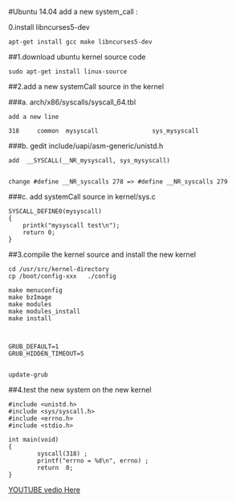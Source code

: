 #Ubuntu 14.04 add a new system_call :


0.install libncurses5-dev

    apt-get install gcc make libncurses5-dev



##1.download ubuntu kernel source code

	sudo apt-get install linux-source





##2.add a new systemCall source in the kernel 


###a. arch/x86/syscalls/syscall_64.tbl 

	add a new line

	318     common  mysyscall               sys_mysyscall



###b. gedit include/uapi/asm-generic/unistd.h

	add  __SYSCALL(__NR_mysyscall, sys_mysyscall)


	change #define __NR_syscalls 278 => #define __NR_syscalls 279




###c. add systemCall source in kernel/sys.c 


    SYSCALL_DEFINE0(mysyscall)
    {
	    printk("mysyscall test\n");
	    return 0;
    }





##3.compile the kernel source and install the new kernel

	cd /usr/src/kernel-directory
	cp /boot/config-xxx   ./config

    make menuconfig
    make bzImage 
    make modules 
    make modules_install 
    make install



    GRUB_DEFAULT=1 
    GRUB_HIDDEN_TIMEOUT=5


    update-grub 






##4.test the new system on the new kernel


	#include <unistd.h>
	#include <sys/syscall.h>
	#include <errno.h>
	#include <stdio.h>
	
	int main(void)
	{
	        syscall(318) ;
	        printf("errno = %d\n", errno) ;
	        return  0;
	}









<a href="https://www.youtube.com/playlist?list=PL6d10Xug8jOwrtp21josB5kxNEggaBu04" target="_blank">YOUTUBE vedio Here</a>

